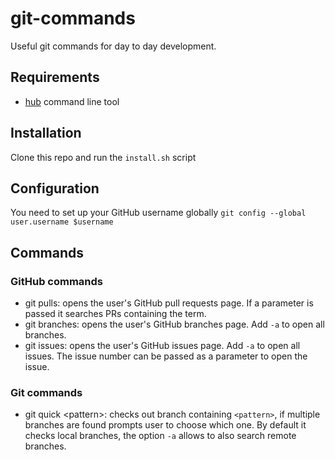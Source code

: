 # git-commands

Useful git commands for day to day development.

## Requirements

* [hub](https://github.com/github/hub) command line tool

## Installation

Clone this repo and run the `install.sh` script

## Configuration

You need to set up your GitHub username globally `git config --global user.username $username`

## Commands

### GitHub commands

* git pulls: opens the user's GitHub pull requests page. If a parameter is passed it searches PRs containing the term.
* git branches: opens the user's GitHub branches page. Add `-a` to open all branches.
* git issues: opens the user's GitHub issues page. Add `-a` to open all issues. The issue number can be passed as a parameter to open the issue.

### Git commands

* git quick \<pattern\>: checks out branch containing `<pattern>`, if multiple branches are found prompts user to choose which one. By default it checks local branches, the option `-a` allows to also search remote branches.
